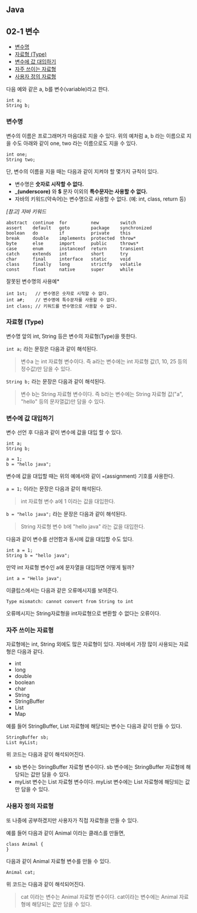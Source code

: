 ## Java

## 02-1 변수

- [변수명](https://wikidocs.net/277#_1)
- [자료형 (Type)](https://wikidocs.net/277#type)
- [변수에 값 대입하기](https://wikidocs.net/277#_2)
- [자주 쓰이는 자료형](https://wikidocs.net/277#_3)
- [사용자 정의 자료형](https://wikidocs.net/277#_4)

다음 예와 같은 a, b를 변수(variable)라고 한다.

```
int a;
String b;
```

### 변수명

변수의 이름은 프로그래머가 마음대로 지을 수 있다. 위의 예처럼 a, b 라는 이름으로 지을 수도 아래와 같이 one, two 라는 이름으로도 지을 수 있다.

```
int one;
String two;
```

단, 변수의 이름을 지을 때는 다음과 같이 지켜야 할 몇가지 규칙이 있다.

- 변수명은 **숫자로 시작할 수 없다.**
- **_(underscore)** 와 **$** 문자 이외의 **특수문자는 사용할 수 없다.**
- 자바의 키워드(약속어)는 변수명으로 사용할 수 없다. (예: int, class, return 등)

*[참고] 자바 키워드*

```
abstract  continue  for         new        switch
assert    default   goto        package    synchronized
boolean   do        if          private    this
break     double    implements  protected  throw*
byte      else      import      public     throws*
case      enum      instanceof  return     transient
catch     extends   int         short      try
char      final     interface   static     void
class     finally   long        strictfp   volatile
const     float     native      super      while
```

잘못된 변수명의 사용예*

```
int 1st;   // 변수명은 숫자로 시작할 수 없다.
int a#;    // 변수명에 특수문자를 사용할 수 없다.
int class; // 키워드를 변수명으로 사용할 수 없다.
```

### 자료형 (Type)

변수명 앞의 int, String 등은 변수의 자료형(Type)을 뜻한다.

`int a;` 라는 문장은 다음과 같이 해석된다.

> 변수a 는 int 자료형 변수이다. 즉 a라는 변수에는 int 자료형 값(1, 10, 25 등의 정수값)만 담을 수 있다.

`String b;` 라는 문장은 다음과 같이 해석된다.

> 변수 b는 String 자료형 변수이다. 즉 b라는 변수에는 String 자료형 값("a", "hello" 등의 문자열값)만 담을 수 있다.

### 변수에 값 대입하기

변수 선언 후 다음과 같이 변수에 값을 대입 할 수 있다.

```
int a;
String b;

a = 1;
b = "hello java";
```

변수에 값을 대입할 때는 위의 예에서와 같이 `=`(assignment) 기호를 사용한다.

`a = 1;` 이라는 문장은 다음과 같이 해석된다.

> int 자료형 변수 a에 1 이라는 값을 대입한다.

`b = "hello java";` 라는 문장은 다음과 같이 해석된다.

> String 자료형 변수 b에 "hello java" 라는 값을 대입한다.

다음과 같이 변수를 선언함과 동시에 값을 대입할 수도 있다.

```
int a = 1;
String b = "hello java";
```



만약 int 자료형 변수인 a에 문자열을 대입하면 어떻게 될까?

```
int a = "Hello java";
```

이클립스에서는 다음과 같은 오류메시지를 보여준다.

```
Type mismatch: cannot convert from String to int
```

오류메시지는 String자료형을 int자료형으로 변환할 수 없다는 오류이다.



### 자주 쓰이는 자료형

자료형에는 int, String 외에도 많은 자료형이 있다. 자바에서 가장 많이 사용되는 자료형은 다음과 같다.

- int
- long
- double
- boolean
- char
- String
- StringBuffer
- List
- Map

예를 들어 StringBuffer, List 자료형에 해당되는 변수는 다음과 같이 만들 수 있다.

```
StringBuffer sb;
List myList;
```

위 코드는 다음과 같이 해석되어진다.

- sb 변수는 StringBuffer 자료형 변수이다. sb 변수에는 StringBuffer 자료형에 해당되는 값만 담을 수 있다.
- myList 변수는 List 자료형 변수이다. myList 변수에는 List 자료형에 해당되는 값만 담을 수 있다.

### 사용자 정의 자료형

또 나중에 공부하겠지만 사용자가 직접 자료형을 만들 수 있다.

예를 들어 다음과 같이 Animal 이라는 클래스를 만들면,

```
class Animal {
}
```

다음과 같이 Animal 자료형 변수를 만들 수 있다.

```
Animal cat;
```

위 코드는 다음과 같이 해석되어진다.

> cat 이라는 변수는 Animal 자료형 변수이다. cat이라는 변수에는 Animal 자료형에 해당되는 값만 담을 수 있다.
